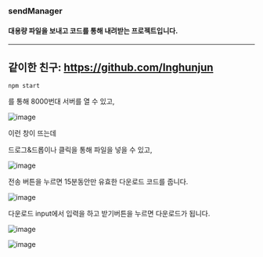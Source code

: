 ### sendManager


#### 대용량 파일을 보내고 코드를 통해 내려받는 프로젝트입니다.


---

## 같이한 친구: https://github.com/Inghunjun


    npm start
를 통해 8000번대 서버를 열 수 있고,


![image](https://github.com/choipaco/sendManager/assets/102346667/260ad25c-da77-4943-a3dc-cc94fd680864)


이런 창이 뜨는데


드로그&드롭이나 클릭을 통해 파일을 넣을 수 있고,


![image](https://github.com/choipaco/sendManager/assets/102346667/4cbd792f-81b5-485f-bc56-73d51b7798ae)


전송 버튼을 누르면 15분동안만 유효한 다운로드 코드를 줍니다.

![image](https://github.com/choipaco/sendManager/assets/102346667/ead701fd-48e3-43d4-9df0-cbbb12c4ff3d)


 다운로드 input에서 입력을 하고 받기버튼을 누르면 다운로드가 됩니다.

 
![image](https://github.com/choipaco/sendManager/assets/102346667/7986678a-e75a-4290-9ba1-ea45a9faab17)


![image](https://github.com/choipaco/sendManager/assets/102346667/beba0fbb-fb49-4e0c-a7e0-7c9406aadc59)

